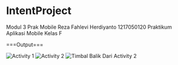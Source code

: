 # IntentProject
Modul 3 Prak Mobile
Reza Fahlevi Herdiyanto 
1217050120
Praktikum Aplikasi Mobile Kelas F

===Output===


![Activity 1](https://github.com/esakenyun/IntentProject/assets/95061470/17ae91e4-e02e-4885-b84d-b12f01bed08e)
![Activity 2](https://github.com/esakenyun/IntentProject/assets/95061470/a7c49462-459e-4aa5-b7c2-709f86756e2b)
![Timbal Balik Dari Activity 2](https://github.com/esakenyun/IntentProject/assets/95061470/81937751-90fe-45cc-825d-bcbf8f85879c)
